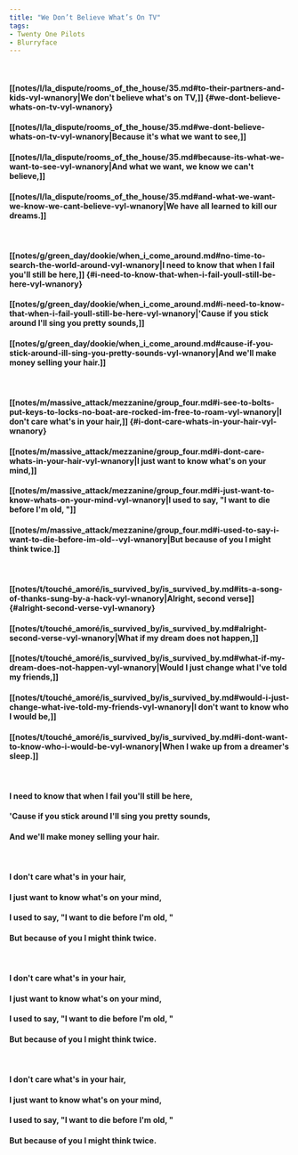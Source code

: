 ```yaml
---
title: "We Don’t Believe What’s On TV"
tags:
- Twenty One Pilots
- Blurryface
---
```

&nbsp;
#### [[notes/l/la_dispute/rooms_of_the_house/35.md#to-their-partners-and-kids-vyl-wnanory|We don't believe what's on TV,]] {#we-dont-believe-whats-on-tv-vyl-wnanory}
#### [[notes/l/la_dispute/rooms_of_the_house/35.md#we-dont-believe-whats-on-tv-vyl-wnanory|Because it's what we want to see,]]
#### [[notes/l/la_dispute/rooms_of_the_house/35.md#because-its-what-we-want-to-see-vyl-wnanory|And what we want, we know we can't believe,]]
#### [[notes/l/la_dispute/rooms_of_the_house/35.md#and-what-we-want-we-know-we-cant-believe-vyl-wnanory|We have all learned to kill our dreams.]]
&nbsp;
#### [[notes/g/green_day/dookie/when_i_come_around.md#no-time-to-search-the-world-around-vyl-wnanory|I need to know that when I fail you'll still be here,]] {#i-need-to-know-that-when-i-fail-youll-still-be-here-vyl-wnanory}
#### [[notes/g/green_day/dookie/when_i_come_around.md#i-need-to-know-that-when-i-fail-youll-still-be-here-vyl-wnanory|'Cause if you stick around I'll sing you pretty sounds,]]
#### [[notes/g/green_day/dookie/when_i_come_around.md#cause-if-you-stick-around-ill-sing-you-pretty-sounds-vyl-wnanory|And we'll make money selling your hair.]]
&nbsp;
#### [[notes/m/massive_attack/mezzanine/group_four.md#i-see-to-bolts-put-keys-to-locks-no-boat-are-rocked-im-free-to-roam-vyl-wnanory|I don't care what's in your hair,]] {#i-dont-care-whats-in-your-hair-vyl-wnanory}
#### [[notes/m/massive_attack/mezzanine/group_four.md#i-dont-care-whats-in-your-hair-vyl-wnanory|I just want to know what's on your mind,]]
#### [[notes/m/massive_attack/mezzanine/group_four.md#i-just-want-to-know-whats-on-your-mind-vyl-wnanory|I used to say, "I want to die before I'm old, "]]
#### [[notes/m/massive_attack/mezzanine/group_four.md#i-used-to-say-i-want-to-die-before-im-old--vyl-wnanory|But because of you I might think twice.]]
&nbsp;
#### [[notes/t/touché_amoré/is_survived_by/is_survived_by.md#its-a-song-of-thanks-sung-by-a-hack-vyl-wnanory|Alright, second verse]] {#alright-second-verse-vyl-wnanory}
#### [[notes/t/touché_amoré/is_survived_by/is_survived_by.md#alright-second-verse-vyl-wnanory|What if my dream does not happen,]]
#### [[notes/t/touché_amoré/is_survived_by/is_survived_by.md#what-if-my-dream-does-not-happen-vyl-wnanory|Would I just change what I've told my friends,]]
#### [[notes/t/touché_amoré/is_survived_by/is_survived_by.md#would-i-just-change-what-ive-told-my-friends-vyl-wnanory|I don't want to know who I would be,]]
#### [[notes/t/touché_amoré/is_survived_by/is_survived_by.md#i-dont-want-to-know-who-i-would-be-vyl-wnanory|When I wake up from a dreamer's sleep.]]
&nbsp;
#### I need to know that when I fail you'll still be here,
#### 'Cause if you stick around I'll sing you pretty sounds,
#### And we'll make money selling your hair.
&nbsp;
#### I don't care what's in your hair,
#### I just want to know what's on your mind,
#### I used to say, "I want to die before I'm old, "
#### But because of you I might think twice.
&nbsp;
#### I don't care what's in your hair,
#### I just want to know what's on your mind,
#### I used to say, "I want to die before I'm old, "
#### But because of you I might think twice.
&nbsp;
#### I don't care what's in your hair,
#### I just want to know what's on your mind,
#### I used to say, "I want to die before I'm old, "
#### But because of you I might think twice.
